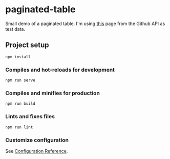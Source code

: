 # paginated-table

Small demo of a paginated table. I'm using [this](https://api.github.com/search/repositories?q=language:javascript&sort=stars&order=desc&per_page=100) page from the Github API as test data.

## Project setup
```
npm install
```

### Compiles and hot-reloads for development
```
npm run serve
```

### Compiles and minifies for production
```
npm run build
```

### Lints and fixes files
```
npm run lint
```

### Customize configuration
See [Configuration Reference](https://cli.vuejs.org/config/).
